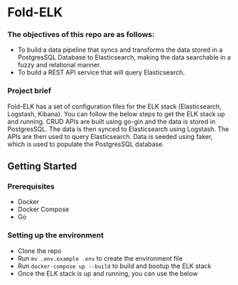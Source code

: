# Fold-ELK

### The objectives of this repo are as follows:

- To build a data pipeline that syncs and transforms the data stored in a PostgresSQL Database to Elasticsearch, making the data searchable in a fuzzy and relational manner.
- To build a REST API service that will query Elasticsearch.

### Project brief

Fold-ELK has a set of configuration files for the ELK stack (Elasticsearch, Logstash, Kibana). You can follow the below steps to get the ELK stack up and running.
CRUD APIs are built using go-gin and the data is stored in PostgresSQL. The data is then synced to Elasticsearch using Logstash. The APIs are then used to query Elasticsearch.
Data is seeded using faker, which is used to populate the PostgresSQL database.

## Getting Started

### Prerequisites

- Docker
- Docker Compose
- Go

### Setting up the environment

- Clone the repo
- Run `mv .env.example .env` to create the environment file
- Run `docker-compose up --build` to build and bootup the ELK stack
- Once the ELK stack is up and running, you can use the below 
